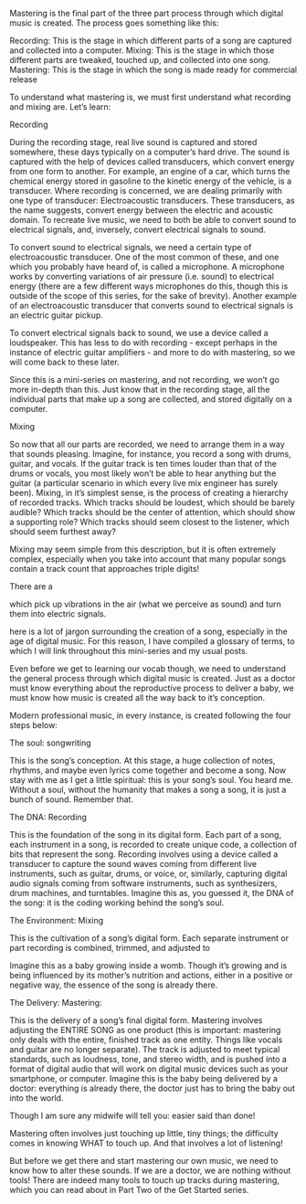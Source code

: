 
Mastering is the final part of the three part process through which digital music is created. The process goes something like this:

Recording: This is the stage in which different parts of a song are captured and collected into a computer.
Mixing: This is the stage in which those different parts are tweaked, touched up, and collected into one song.
Mastering: This is the stage in which the song is made ready for commercial release

To understand what mastering is, we must first understand what recording and mixing are. Let’s learn:

Recording

During the recording stage, real live sound is captured and stored somewhere, these days typically on a computer’s hard drive. The sound is captured with the help of devices called transducers, which convert energy from one form to another. For example, an engine of a car, which turns the chemical energy stored in gasoline to the kinetic energy of the vehicle, is a transducer. Where recording is concerned, we are dealing primarily with one type of transducer: Electroacoustic transducers. These transducers, as the name suggests, convert energy between the electric and acoustic domain. To recreate live music, we need to both be able to convert sound to electrical signals, and, inversely, convert electrical signals to sound.

To convert sound to electrical signals, we need a certain type of electroacoustic transducer. One of the most common of these, and one which you probably have heard of, is called a microphone. A microphone works by converting variations of air pressure (i.e. sound) to electrical energy (there are a few different ways microphones do this, though this is outside of the scope of this series, for the sake of brevity). Another example of an electroacoustic transducer that converts sound to electrical signals is an electric guitar pickup.

To convert electrical signals back to sound, we use a device called a loudspeaker. This has less to do with recording - except perhaps in the instance of electric guitar amplifiers - and more to do with mastering, so we will come back to these later.

Since this is a mini-series on mastering, and not recording, we won’t go more in-depth than this. Just know that in the recording stage, all the individual parts that make up a song are collected, and stored digitally on a computer.

Mixing

So now that all our parts are recorded, we need to arrange them in a way that sounds pleasing. Imagine, for instance, you record a song with drums, guitar, and vocals. If the guitar track is ten times louder than that of the drums or vocals, you most likely won’t be able to hear anything but the guitar (a particular scenario in which every live mix engineer has surely been). Mixing, in it’s simplest sense, is the process of creating a hierarchy of recorded tracks. Which tracks should be loudest, which should be barely audible? Which tracks should be the center of attention, which should show a supporting role? Which tracks should seem closest to the listener, which should seem furthest away?

Mixing may seem simple from this description, but it is often extremely complex, especially when you take into account that many popular songs contain a track count that approaches triple digits! 

There are a 




which pick up vibrations in the air (what we perceive as sound) and turn them into electric signals. 





here is a lot of jargon surrounding the creation of a song, especially in the age of digital music. For this reason, I have compiled a glossary of terms, to which I will link throughout this mini-series and my usual posts.

Even before we get to learning our vocab though, we need to understand the general process through which digital music is created. Just as a doctor must know everything about the reproductive process to deliver a baby, we must know how music is created all the way back to it’s conception.

Modern professional music, in every instance, is created following the four steps below:

The soul: songwriting

This is the song’s conception. At this stage, a huge collection of notes, rhythms, and maybe even lyrics come together and become a song. Now stay with me as I get a little spiritual: this is your song’s soul. You heard me. Without a soul, without the humanity that makes a song a song, it is just a bunch of sound. Remember that.

The DNA: Recording

This is the foundation of the song in its digital form. Each part of a song, each instrument in a song, is recorded to create unique code, a collection of bits that represent the song. Recording involves using a device called a transducer to capture the sound waves coming from different live instruments, such as guitar, drums, or voice, or, similarly, capturing digital audio signals coming from software instruments, such as synthesizers, drum machines, and turntables. Imagine this as, you guessed it, the DNA of the song: it is the coding working behind the song’s soul.

The Environment: Mixing 

This is the cultivation of a song’s digital form. Each separate instrument or part recording is combined, trimmed, and adjusted to 

Imagine this as a baby growing inside a womb. Though it’s growing and is being influenced by its mother’s nutrition and actions, either in a positive or negative way, the essence of the song is already there.

The Delivery: Mastering: 

This is the delivery of a song’s final digital form. Mastering involves adjusting the ENTIRE SONG as one product (this is important: mastering only deals with the entire, finished track as one entity. Things like vocals and guitar are no longer separate). The track is adjusted to meet typical standards, such as loudness, tone, and stereo width, and is pushed into a format of digital audio that will work on digital music devices such as your smartphone, or computer. Imagine this is the baby being delivered by a doctor: everything is already there, the doctor just has to bring the baby out into the world.

Though I am sure any midwife will tell you: easier said than done!

Mastering often involves just touching up little, tiny things; the difficulty comes in knowing WHAT to touch up. And that involves a lot of listening!

But before we get there and start mastering our own music, we need to know how to alter these sounds. If we are a doctor, we are nothing without tools! There are indeed many tools to touch up tracks during mastering, which you can read about in Part Two of the Get Started series.
